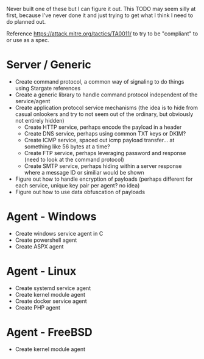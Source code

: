 Never built one of these but I can figure it out. This TODO may seem silly at first, because I've never done it and just trying to get what I think I need to do planned out. 

Reference https://attack.mitre.org/tactics/TA0011/ to try to be "compliant" to or use as a spec.

# Server / Generic

* Create command protocol, a common way of signaling to do things using Stargate references
* Create a generic library to handle command protocol independent of the service/agent 
* Create application protocol service mechanisms (the idea is to hide from casual onlookers and try to not seem out of the ordinary, but obviously not entirely hidden)
    * Create HTTP service, perhaps encode the payload in a header 
    * Create DNS service, perhaps using common TXT keys or DKIM? 
    * Create ICMP service, spaced out icmp payload transfer... at something like 56 bytes at a time? 
    * Create FTP service, perhaps leveraging password and response (need to look at the command protocol)
    * Create SMTP service, perhaps hiding within a server response where a message ID or similiar would be shown
* Figure out how to handle encryption of payloads (perhaps different for each service, unique key pair per agent? no idea)
* Figure out how to use data obfuscation of payloads

# Agent - Windows

* Create windows service agent in C
* Create powershell agent
* Create ASPX agent

# Agent - Linux

* Create systemd service agent
* Create kernel module agent
* Create docker service agent
* Create PHP agent

# Agent - FreeBSD

* Create kernel module agent

